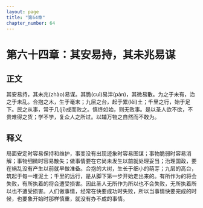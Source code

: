 ```yaml
---
layout: page
title: "第64章"
chapter_number: 64
---
```


# 第六十四章：其安易持，其未兆易谋

## 正文
其安易持，其未兆(zhào)易谋。其脆(cuì)易泮(pàn)，其微易散。为之于未有，治之于未乱。合抱之木，生于毫末；九层之台，起于累(lěi)土；千里之行，始于足下。民之从事，常于几(jī)成而败之。慎终如始，则无败事。是以圣人欲不欲，不贵难得之货；学不学，复众人之所过。以辅万物之自然而不敢为。

## 释义
局面安定时容易保持和维护，事变没有出现迹象时容易图谋；事物脆弱时容易消解；事物细微时容易散失；做事情要在它尚未发生以前就处理妥当；治理国政，要在祸乱没有产生以前就早做准备。合抱的大树，生长于细小的萌芽；九层的高台，筑起于每一堆泥土；千里的远行，是从脚下第一步开始走出来的。有所作为的将会失败，有所执着的将会遭受损害。因此圣人无所作为所以也不会失败，无所执着所以也不遭受损害。人们做事情，经常在快要成功时失败，所以当事情快要完成的时候，也要象开始时那样慎重，就没有办不成的事情。